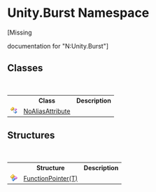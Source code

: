 # Unity.Burst Namespace
 

\[Missing <summary> documentation for "N:Unity.Burst"\]


## Classes
&nbsp;<table><tr><th></th><th>Class</th><th>Description</th></tr><tr><td>![Public class](media/pubclass.gif "Public class")</td><td><a href="T_Unity_Burst_NoAliasAttribute">NoAliasAttribute</a></td><td /></tr></table>

## Structures
&nbsp;<table><tr><th></th><th>Structure</th><th>Description</th></tr><tr><td>![Public structure](media/pubstructure.gif "Public structure")</td><td><a href="T_Unity_Burst_FunctionPointer_1">FunctionPointer(T)</a></td><td /></tr></table>&nbsp;
